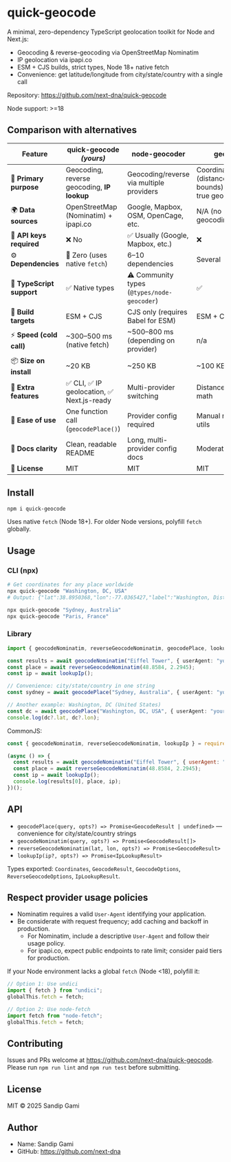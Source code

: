 # quick-geocode

A minimal, zero-dependency TypeScript geolocation toolkit for Node and Next.js:

- Geocoding & reverse-geocoding via OpenStreetMap Nominatim
- IP geolocation via ipapi.co
- ESM + CJS builds, strict types, Node 18+ native fetch
- Convenience: get latitude/longitude from city/state/country with a single call

Repository: https://github.com/next-dna/quick-geocode

Node support: >=18

## Comparison with alternatives

| Feature                   | **quick-geocode** _(yours)_                 | **node-geocoder**                           | **geolib**                                              | **node-open-geocoder**    |
| ------------------------- | ------------------------------------------- | ------------------------------------------- | ------------------------------------------------------- | ------------------------- |
| 🧠 **Primary purpose**    | Geocoding, reverse geocoding, **IP lookup** | Geocoding/reverse via multiple providers    | Coordinate math (distance, bounds) — not true geocoding | Minimal Nominatim wrapper |
| 🌍 **Data sources**       | OpenStreetMap (Nominatim) + ipapi.co        | Google, Mapbox, OSM, OpenCage, etc.         | N/A (no geocoding API)                                  | OpenStreetMap only        |
| 🧩 **API keys required**  | ❌ No                                       | ✅ Usually (Google, Mapbox, etc.)           | ❌                                                      | ❌                        |
| ⚙️ **Dependencies**       | 🚫 Zero (uses native `fetch`)               | 6–10 dependencies                           | Several                                                 | 2 dependencies            |
| 🧾 **TypeScript support** | ✅ Native types                             | ⚠️ Community types (`@types/node-geocoder`) | ✅                                                      | ❌                        |
| 🧰 **Build targets**      | ESM + CJS                                   | CJS only (requires Babel for ESM)           | ESM + CJS                                               | CJS                       |
| ⚡ **Speed (cold call)**  | ~300–500 ms (native fetch)                  | ~500–800 ms (depending on provider)         | n/a                                                     | ~500 ms                   |
| 📦 **Size on install**    | ~20 KB                                      | ~250 KB                                     | ~100 KB                                                 | ~50 KB                    |
| 🧭 **Extra features**     | ✅ CLI, ✅ IP geolocation, ✅ Next.js-ready | Multi-provider switching                    | Distance/bearing math                                   | Just geocode/reverse      |
| 🧠 **Ease of use**        | One function call (`geocodePlace()`)        | Provider config required                    | Manual math utils                                       | Basic query builder       |
| 💬 **Docs clarity**       | Clean, readable README                      | Long, multi-provider config docs            | Moderate                                                | Minimal                   |
| 🤝 **License**            | MIT                                         | MIT                                         | MIT                                                     | MIT                       |

## Install

```bash
npm i quick-geocode
```

Uses native `fetch` (Node 18+). For older Node versions, polyfill `fetch` globally.

## Usage

### CLI (npx)

```bash
# Get coordinates for any place worldwide
npx quick-geocode "Washington, DC, USA"
# Output: {"lat":38.8950368,"lon":-77.0365427,"label":"Washington, District of Columbia, United States"}

npx quick-geocode "Sydney, Australia"
npx quick-geocode "Paris, France"
```

### Library

```ts
import { geocodeNominatim, reverseGeocodeNominatim, geocodePlace, lookupIp } from "quick-geocode";

const results = await geocodeNominatim("Eiffel Tower", { userAgent: "your-app/1.0" });
const place = await reverseGeocodeNominatim(48.8584, 2.2945);
const ip = await lookupIp();

// Convenience: city/state/country in one string
const sydney = await geocodePlace("Sydney, Australia", { userAgent: "your-app/1.0" });

// Another example: Washington, DC (United States)
const dc = await geocodePlace("Washington, DC, USA", { userAgent: "your-app/1.0" });
console.log(dc?.lat, dc?.lon);
```

CommonJS:

```js
const { geocodeNominatim, reverseGeocodeNominatim, lookupIp } = require("quick-geocode");

(async () => {
  const results = await geocodeNominatim("Eiffel Tower", { userAgent: "your-app/1.0" });
  const place = await reverseGeocodeNominatim(48.8584, 2.2945);
  const ip = await lookupIp();
  console.log(results[0], place, ip);
})();
```

## API

- `geocodePlace(query, opts?) => Promise<GeocodeResult | undefined>` — convenience for city/state/country strings
- `geocodeNominatim(query, opts?) => Promise<GeocodeResult[]>`
- `reverseGeocodeNominatim(lat, lon, opts?) => Promise<GeocodeResult>`
- `lookupIp(ip?, opts?) => Promise<IpLookupResult>`

Types exported: `Coordinates`, `GeocodeResult`, `GeocodeOptions`, `ReverseGeocodeOptions`, `IpLookupResult`.

## Respect provider usage policies

- Nominatim requires a valid `User-Agent` identifying your application.
- Be considerate with request frequency; add caching and backoff in production.
  - For Nominatim, include a descriptive `User-Agent` and follow their usage policy.
  - For ipapi.co, expect public endpoints to rate limit; consider paid tiers for production.

If your Node environment lacks a global `fetch` (Node <18), polyfill it:

```ts
// Option 1: Use undici
import { fetch } from "undici";
globalThis.fetch = fetch;

// Option 2: Use node-fetch
import fetch from "node-fetch";
globalThis.fetch = fetch;
```

## Contributing

Issues and PRs welcome at https://github.com/next-dna/quick-geocode. Please run `npm run lint` and `npm run test` before submitting.

## License

MIT © 2025 Sandip Gami

## Author

- Name: Sandip Gami
- GitHub: https://github.com/next-dna
